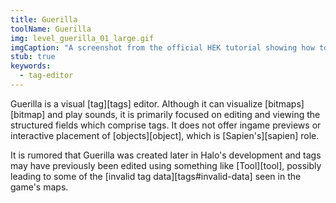 ```yaml
---
title: Guerilla
toolName: Guerilla
img: level_guerilla_01_large.gif
imgCaption: "A screenshot from the official HEK tutorial showing how to change a [scenario's][scenario] [sky][] reference"
stub: true
keywords:
  - tag-editor
---
```


Guerilla is a visual [tag][tags] editor. Although it can visualize [bitmaps][bitmap] and play sounds, it is primarily focused on editing and viewing the structured fields which comprise tags. It does not offer ingame previews or interactive placement of [objects][object], which is [Sapien's][sapien] role.

It is rumored that Guerilla was created later in Halo's development and tags may have previously been edited using something like [Tool][tool], possibly leading to some of the [invalid tag data][tags#invalid-data] seen in the game's maps.
